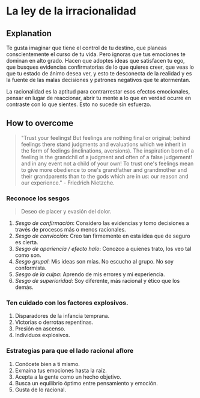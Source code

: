 # La ley de la irracionalidad

## Explanation

Te gusta imaginar que tiene el control de tu destino, que planeas conscientemente el curso de tu vida. Pero ignoras que tus emociones te dominan en alto grado. Hacen que adoptes ideas que satisfacen tu ego, que busques evidencias confirmatorias de lo que quieres creer, que veas lo que tu estado de ánimo desea ver, y esto te desconecta de la realidad y es la fuente de las malas decisiones y patrones negativos que te atormentan.

La racionalidad es la aptitud para contrarrestar esos efectos emocionales, pensar en lugar de reaccionar, abrir tu mente a lo que en verdad ocurre en contraste con lo que sientes. Esto no sucede sin esfuerzo.

## How to overcome

> "Trust your feelings! But feelings are nothing final or original; behind feelings there stand judgments and evaluations which we inherit in the form of feelings (inclinations, aversions). The inspiration born of a feeling is the grandchil of a judgment and often of a false judgement! and in any event not a child of your own! To trust one's feelings mean to give more obedience to one's grandfather and grandmother and their grandparents than to the gods which are in _us_: our reason and our experience." - Friedrich Nietzche.

### Reconoce los sesgos

> Deseo de placer y evasión del dolor.

1. *Sesgo de confirmación*: Considero las evidencias y tomo decisiones a través de procesos más o menos racionales.
2. *Sesgo de convicción*: Creo tan firmemente en esta idea que de seguro es cierta.
3. *Sesgo de apariencia / efecto halo*: Conozco a quienes trato, los veo tal como son.
4. *Sesgo grupal*: Mis ideas son mías. No escucho al grupo. No soy conformista.
5. *Sesgo de la culpa*: Aprendo de mis errores y mi experiencia.
6. *Sesgo de superioridad*: Soy diferente, más racional y ético que los demás.

### Ten cuidado con los factores explosivos.

1. Disparadores de la infancia temprana.
2. Victorias o derrotas repentinas.
3. Presión en ascenso.
4. Individuos explosivos.

### Estrategias para que el lado racional aflore

1. Conócete bien a ti mismo.
2. Exmaina tus emociones hasta la raíz.
3. Acepta a la gente como un hecho objetivo.
4. Busca un equilibrio óptimo entre pensamiento y emoción.
5. Gusta de lo racional.

